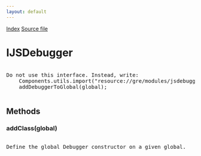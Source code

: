 ```yaml
---
layout: default
---
```

<div id='links'><a href="../index.html">Index</a>
<a href="http://dxr.mozilla.org/mozilla-central/source/js/ductwork/debugger/IJSDebugger.idl">Source file</a>
</div>

# IJSDebugger #
<pre>  
Do not use this interface. Instead, write:  
    Components.utils.import("resource://gre/modules/jsdebugger.jsm");  
    addDebuggerToGlobal(global);  
  
</pre>
## Methods ##

### addClass(global) ###
<pre>  
Define the global Debugger constructor on a given global.  
  
</pre>